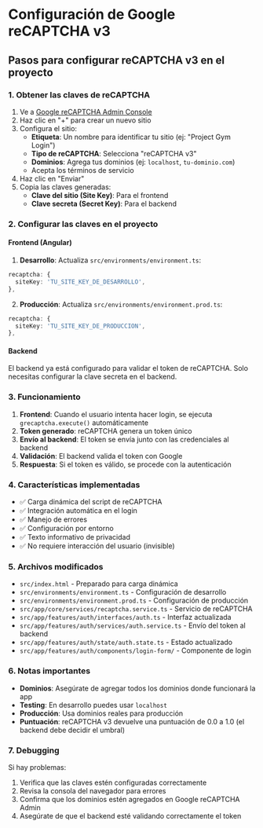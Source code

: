 # Configuración de Google reCAPTCHA v3

## Pasos para configurar reCAPTCHA v3 en el proyecto

### 1. Obtener las claves de reCAPTCHA

1. Ve a [Google reCAPTCHA Admin Console](https://www.google.com/recaptcha/admin)
2. Haz clic en "+" para crear un nuevo sitio
3. Configura el sitio:
   - **Etiqueta**: Un nombre para identificar tu sitio (ej: "Project Gym Login")
   - **Tipo de reCAPTCHA**: Selecciona "reCAPTCHA v3"
   - **Dominios**: Agrega tus dominios (ej: `localhost`, `tu-dominio.com`)
   - Acepta los términos de servicio
4. Haz clic en "Enviar"
5. Copia las claves generadas:
   - **Clave del sitio (Site Key)**: Para el frontend
   - **Clave secreta (Secret Key)**: Para el backend

### 2. Configurar las claves en el proyecto

#### Frontend (Angular)

1. **Desarrollo**: Actualiza `src/environments/environment.ts`:
```typescript
recaptcha: {
  siteKey: 'TU_SITE_KEY_DE_DESARROLLO',
},
```

2. **Producción**: Actualiza `src/environments/environment.prod.ts`:
```typescript
recaptcha: {
  siteKey: 'TU_SITE_KEY_DE_PRODUCCION',
},
```

#### Backend
El backend ya está configurado para validar el token de reCAPTCHA. Solo necesitas configurar la clave secreta en el backend.

### 3. Funcionamiento

1. **Frontend**: Cuando el usuario intenta hacer login, se ejecuta `grecaptcha.execute()` automáticamente
2. **Token generado**: reCAPTCHA genera un token único
3. **Envío al backend**: El token se envía junto con las credenciales al backend
4. **Validación**: El backend valida el token con Google
5. **Respuesta**: Si el token es válido, se procede con la autenticación

### 4. Características implementadas

- ✅ Carga dinámica del script de reCAPTCHA
- ✅ Integración automática en el login
- ✅ Manejo de errores
- ✅ Configuración por entorno
- ✅ Texto informativo de privacidad
- ✅ No requiere interacción del usuario (invisible)

### 5. Archivos modificados

- `src/index.html` - Preparado para carga dinámica
- `src/environments/environment.ts` - Configuración de desarrollo
- `src/environments/environment.prod.ts` - Configuración de producción
- `src/app/core/services/recaptcha.service.ts` - Servicio de reCAPTCHA
- `src/app/features/auth/interfaces/auth.ts` - Interfaz actualizada
- `src/app/features/auth/services/auth.service.ts` - Envío del token al backend
- `src/app/features/auth/state/auth.state.ts` - Estado actualizado
- `src/app/features/auth/components/login-form/` - Componente de login

### 6. Notas importantes

- **Dominios**: Asegúrate de agregar todos los dominios donde funcionará la app
- **Testing**: En desarrollo puedes usar `localhost`
- **Producción**: Usa dominios reales para producción
- **Puntuación**: reCAPTCHA v3 devuelve una puntuación de 0.0 a 1.0 (el backend debe decidir el umbral)

### 7. Debugging

Si hay problemas:
1. Verifica que las claves estén configuradas correctamente
2. Revisa la consola del navegador para errores
3. Confirma que los dominios estén agregados en Google reCAPTCHA Admin
4. Asegúrate de que el backend esté validando correctamente el token
